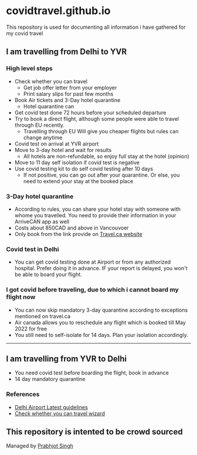 # covidtravel.github.io
This repository is used for documenting all information i have gathered for my covid travel


## I am travelling from Delhi to YVR 

### High level steps 
* Check whether you can travel 
  * Get job offer letter from your employer
  * Print salary slips for past few months 
* Book Air tickets and 3-Day hotel quarantine
  * Hotel quarantine can    
* Get covid test done 72 hours before your scheduled departure
* Try to book a direct flight, although some people were able to travel through EU recently. 
  * Travelling through EU Will give you cheaper flights but rules can change anytime  
* Covid test on arrival at YVR airport 
* Move to 3-day hotel and wait for results 
  * All hotels are non-refundable, so enjoy full stay at the hotel (opinion)
* Move to 11 day self isolation if covid test is negative
* Use covid testing kit to do self covid testing after 10 days
  * If not positive, you can go out after your quarantine. Or else, you need to extend your stay at the booked place

### 3-Day hotel quarantine 
* According to rules, you can share your hotel stay with someone with whome you travelled. You need to provide their information in your ArriveCAN app as well
* Costs about 850CAD and above in Vancouvoer
* Only book from the link provide on [Travel.ca website](https://www.canada.ca/en/public-health/services/diseases/2019-novel-coronavirus-infection/latest-travel-health-advice/mandatory-hotel-stay-air-travellers/list-government-authorized-hotels-booking.html)


### Covid test in Delhi 
* You can get covid testing done at Airport or from any authorized hospital. Prefer doing it in advance. IF your report is delayed, you won't be able to board your flight. 

### I got covid before traveling, due to which i cannot board my flight now 
* You can now skip mandatory 3-day quarantine according to exceptions mentioned on travel.ca
* Air canada allows you to reschedule any flight which is booked till May 2022 for free
* You still need to self-isolate for 14 days. Plan your isolation accordingly. 

---

## I am travelling from YVR to Delhi
* You need covid test before boarding the flight, book in advance
* 14 day mandatory quarantine



### References
* [Delhi Airport Latest guidelines](https://www.newdelhiairport.in/media/1622/latest-guidelines-for-international-arrivals.pdf?fbclid=IwAR23iADCyu02T9F88jOqw6YbkHGhd5ogoG7Zijlg1atCANxusW6FVQNmpaA)
* [Check whether you can travel wizard](https://travel.gc.ca/travel-covid/travel-restrictions/wizard-start?fbclid=IwAR0stg7Fjf1wx92CwD4Z5tBpdv8k8ChHjqA6p6s7DoMgApL5McvzadBLjUU)

## This repository is intented to be crowd sourced

Managed by [Prabhjot Singh](mailto:pjosingh@gmail.com)

